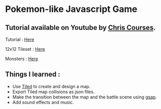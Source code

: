 # Pokemon-like Javascript Game

## Tutorial available on Youtube by [Chris Courses](https://youtu.be/yP5DKzriqXA?feature=shared).
Tutorial : [Here](https://www.youtube.com/watch?v=yP5DKzriqXA&ab_channel=ChrisCourses)

12x12 Tileset : [Here](https://cypor.itch.io/12x12-rpg-tileset)

Monsters : [Here](https://pixel-boy.itch.io/ninja-adventure-asset-pack)



## Things I learned :

- Use [Tiled](https://www.mapeditor.org/) to create and design a map.
- Export Tiled map collisions as json files.
- Make the transition between the map and the battle scene using [gsap](https://greensock.com/gsap/).
- Add sound effects and music.
